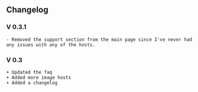 ## Changelog

### V 0.3.1

```
- Removed the support section from the main page since I've never had any issues with any of the hosts.
```

### V 0.3

```
+ Updated the faq
+ Added more image hosts
+ Added a changelog
```

